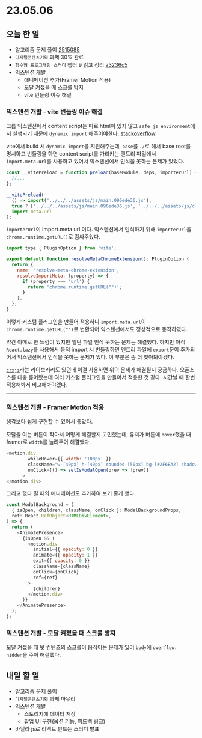 # 23.05.06

## 오늘 한 일

- 알고리즘 문제 풀이 [2515085](https://github.com/kangju2000/Algorithm/commit/2515085e2322f292de5404108cb79d1acae1896a)
- `디지털콘텐츠기획` 과제 30% 완료
- `함수형 프로그래밍 스터디` 챕터 9 읽고 정리 [a3236c5](https://github.com/kangju2000/functional-programming-study/commit/a3236c5bc32ecf900d945df07c1233c6686cb4de) 
- 익스텐션 개발
  - 애니메이션 추가(Framer Motion 적용)
  - 모달 켜졌을 때 스크롤 방지
  - vite 번들링 이슈 해결

### 익스텐션 개발 - vite 번들링 이슈 해결

크롬 익스텐션에서 content script는 따로 html이 있지 않고 `safe js environment`에서 실행되기 때문에 `dynamic import` 해주어야한다. [stackoverflow](https://stackoverflow.com/questions/48104433/how-to-import-es6-modules-in-content-script-for-chrome-extension)

vite에서 build 시 `dynamic import`를 지원해주는데, `base`를 `./`로 해서 base root를 명시하고 번들링을 하면 content script를 가리키는 엔트리 파일에서 `import.meta.url`를 사용하고 있어서 익스텐션에서 인식을 못하는 문제가 있었다.

```js
const __vitePreload = function preload(baseModule, deps, importerUrl) {
  //...
};

__vitePreload(
  () => import('../../../assets/js/main.096ede36.js'),
  true ? ['../../../assets/js/main.096ede36.js', '../../../assets/js/client.8f342e30.js'] : void 0,
  import.meta.url
);
```

`importerUrl`이 import.meta.url 이다. 익스텐션에서 인식하기 위해 `importerUrl`을 `chrome.runtime.getURL()`로 감싸주었다.

```js
import type { PluginOption } from 'vite';

export default function resolveMetaChromeExtension(): PluginOption {
  return {
    name: 'resolve-meta-chrome-extension',
    resolveImportMeta: (property) => {
      if (property === 'url') {
        return 'chrome.runtime.getURL("")';
      }
    },
  };
}
```

이렇게 커스텀 플러그인을 만들어 적용하니 `import.meta.url`이 `chrome.runtime.getURL("")`로 변환되어 익스텐션에서도 정상적으로 동작하였다.

약간 야매로 한 느낌이 있지만 일단 파일 인식 못하는 문제는 해결했다.
하지만 아직 `React.lazy`를 사용해서 동적 import 시 번들링하면 엔트리 파일에 `export`문이 추가되어서 익스텐션에서 인식을 못하는 문제가 있다. 이 부분은 좀 더 찾아봐야겠다.

[`crxjs`](https://github.com/crxjs/chrome-extension-tools)라는 라이브러리도 있던데 이걸 사용하면 위의 문제가 해결될지 궁금하다. 오픈소스를 대충 훑어봤는데 여러 커스텀 플러그인을 만들어서 적용한 것 같다. 시간날 때 한번 적용해봐서 비교해봐야겠다.

---
### 익스텐션 개발 - Framer Motion 적용
생각보다 쉽게 구현할 수 있어서 좋았다. 

모달을 여는 버튼이 작아서 어떻게 해결할지 고민했는데, 유저가 버튼에 `hover`했을 때 framer로 `width`를 늘려주어 해결했다.
```js
<motion.div
        whileHover={{ width: '100px' }}
        className="w-[40px] h-[40px] rounded-[50px] bg-[#2F6EA2] shadow-md shadow-[#2F6EA2] cursor-pointer"
        onClick={() => setIsModalOpen(prev => !prev)}
      >
</motion.div>
```

그리고 껐다 킬 때의 애니메이션도 추가하여 보기 좋게 했다.
```js
const ModalBackground = (
  { isOpen, children, className, onClick }: ModalBackgroundProps,
  ref: React.RefObject<HTMLDivElement>,
) => {
  return (
    <AnimatePresence>
      {isOpen && (
        <motion.div
          initial={{ opacity: 0 }}
          animate={{ opacity: 1 }}
          exit={{ opacity: 0 }}
          className={className}
          onClick={onClick}
          ref={ref}
        >
          {children}
        </motion.div>
      )}
    </AnimatePresence>
  );
};
```
### 익스텐션 개발 - 모달 켜졌을 때 스크롤 방지
모달 켜졌을 때 뒷 컨텐츠의 스크롤이 움직이는 문제가 있어 `body`에 `overflow: hidden`을 주어 해결했다.



## 내일 할 일

- 알고리즘 문제 풀이
- `디지털콘텐츠기획` 과제 마무리
- 익스텐션 개발
  - 스토리지에 데이터 저장
  - 팝업 UI 구현(옵션 기능, 피드백 링크)
- 바닐라 js로 리액트 만드는 스터디 발표 
